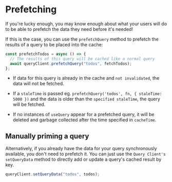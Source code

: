 # Prefetching

If you're lucky enough, you may know enough about what your users will do to be able to prefetch the data they need before it's needed!

If this is the case, you can use the `prefetchQuery` method to prefetch the results of a query to be placed into the cache:

```js
const prefetchTodos = async () => {
  // The results of this query will be cached like a normal query
  await queryClient.prefetchQuery("todos", fetchTodos);
};
```

- If data for this query is already in the cache and `not invalidated`, the data will not be fetched.

- If a `staleTime` is passed eg. `prefetchQuery('todos', fn, { staleTime: 5000 })` and the data is older than the `specified staleTime`, the query will be fetched.

- If no instances of `useQuery` appear for a prefetched query, it will be deleted and garbage collected after the time specified in `cacheTime`.


## Manually priming a query

Alternatively, if you already have the data for your query synchronously available, you don't need to prefetch it.
You can just use the `Query Client's` `setQueryData` method to directly add or update a query's cached result by key.

```js
queryClient.setQueryData("todos", todos);
```
